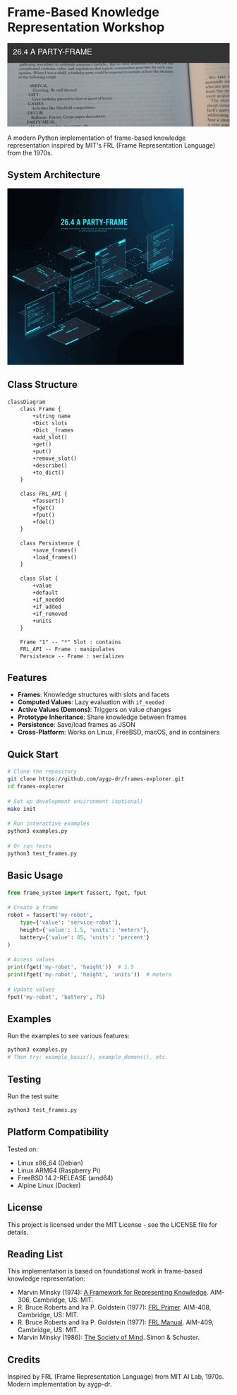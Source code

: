 # Frame-Based Knowledge Representation Workshop

![Frame-Based Knowledge Systems](static/images/minsky_header.jpg)

A modern Python implementation of frame-based knowledge representation inspired by MIT's FRL (Frame Representation Language) from the 1970s.

## System Architecture

![Frame System Architecture](static/images/frames_architecture_small.png)

## Class Structure

```mermaid
classDiagram
    class Frame {
        +string name
        +Dict slots
        +Dict _frames
        +add_slot()
        +get()
        +put()
        +remove_slot()
        +describe()
        +to_dict()
    }
    
    class FRL_API {
        +fassert()
        +fget()
        +fput()
        +fdel()
    }
    
    class Persistence {
        +save_frames()
        +load_frames()
    }
    
    class Slot {
        +value
        +default
        +if_needed
        +if_added
        +if_removed
        +units
    }
    
    Frame "1" -- "*" Slot : contains
    FRL_API -- Frame : manipulates
    Persistence -- Frame : serializes
```

## Features

- **Frames**: Knowledge structures with slots and facets
- **Computed Values**: Lazy evaluation with `if_needed`
- **Active Values (Demons)**: Triggers on value changes
- **Prototype Inheritance**: Share knowledge between frames
- **Persistence**: Save/load frames as JSON
- **Cross-Platform**: Works on Linux, FreeBSD, macOS, and in containers

## Quick Start

```bash
# Clone the repository
git clone https://github.com/aygp-dr/frames-explorer.git
cd frames-explorer

# Set up development environment (optional)
make init

# Run interactive examples
python3 examples.py

# Or run tests
python3 test_frames.py
```

## Basic Usage

```python
from frame_system import fassert, fget, fput

# Create a frame
robot = fassert('my-robot',
    type={'value': 'service-robot'},
    height={'value': 1.5, 'units': 'meters'},
    battery={'value': 85, 'units': 'percent'}
)

# Access values
print(fget('my-robot', 'height'))  # 1.5
print(fget('my-robot', 'height', 'units'))  # meters

# Update values
fput('my-robot', 'battery', 75)
```

## Examples

Run the examples to see various features:

```python
python3 examples.py
# Then try: example_basic(), example_demons(), etc.
```

## Testing

Run the test suite:

```bash
python3 test_frames.py
```

## Platform Compatibility

Tested on:
- Linux x86_64 (Debian)
- Linux ARM64 (Raspberry Pi)
- FreeBSD 14.2-RELEASE (amd64)
- Alpine Linux (Docker)

## License

This project is licensed under the MIT License - see the LICENSE file for details.

## Reading List

This implementation is based on foundational work in frame-based knowledge representation:

- Marvin Minsky (1974): [A Framework for Representing Knowledge](https://dspace.mit.edu/handle/1721.1/6089). AIM-306, Cambridge, US: MIT.
- R. Bruce Roberts and Ira P. Goldstein (1977): [FRL Primer](https://dspace.mit.edu/handle/1721.1/5767). AIM-408, Cambridge, US: MIT.
- R. Bruce Roberts and Ira P. Goldstein (1977): [FRL Manual](https://dspace.mit.edu/handle/1721.1/5768). AIM-409, Cambridge, US: MIT.
- Marvin Minsky (1986): [The Society of Mind](https://en.wikipedia.org/wiki/Society_of_Mind). Simon & Schuster.

## Credits

Inspired by FRL (Frame Representation Language) from MIT AI Lab, 1970s.
Modern implementation by aygp-dr.
